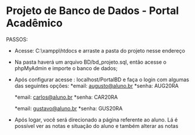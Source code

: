 # Projeto de Banco de Dados - Portal Acadêmico

PASSOS:
  - Acesse: C:\xampp\htdocs e arraste a pasta do projeto nesse endereço 
  - Na pasta haverá um arquivo BD/bd_projeto.sql, então acesse o phpMyAdmin e importe o banco de dados;
  - Após configurar acesse : localhost/PortalBD e faça o login com algumas das seguintes opções:
      *email:	augusto@aluno.br
      *senha:  AUG20RA

      *email: carlos@aluno.br
      *senha: CAR20RA
      
      *email: gustavo@aluno.br
      *senha: GUS20RA

  - Após logar, você será direcionado a página referente ao aluno. Lá é possível ver as notas e situação do aluno e também alterar as notas
